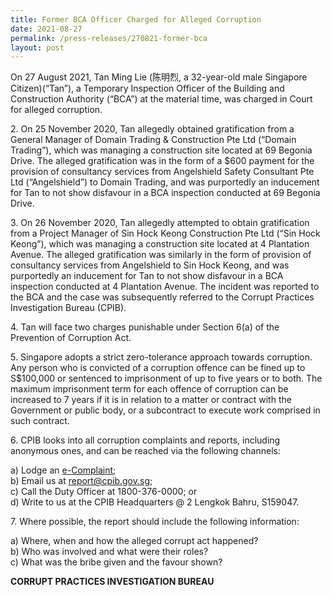 ```yaml
---
title: Former BCA Officer Charged for Alleged Corruption
date: 2021-08-27
permalink: /press-releases/270821-former-bca
layout: post
---
```


On 27 August 2021, Tan Ming Lie (陈明烈, a 32-year-old male Singapore Citizen)(“Tan”), a Temporary Inspection Officer of the Building and Construction Authority (“BCA”) at the material time, was charged in Court for alleged corruption. 

	
2\.         On 25 November 2020, Tan allegedly obtained gratification from a General Manager of Domain Trading & Construction Pte Ltd (“Domain Trading”), which was managing a construction site located at 69 Begonia Drive. The alleged gratification was in the form of a $600 payment for the provision of consultancy services from Angelshield Safety Consultant Pte Ltd (“Angelshield”) to Domain Trading, and was purportedly an inducement for Tan to not show disfavour in a BCA inspection conducted at 69 Begonia Drive.

3\.         On 26 November 2020, Tan allegedly attempted to obtain gratification from a Project Manager of Sin Hock Keong Construction Pte Ltd (“Sin Hock Keong”), which was managing a construction site located at 4 Plantation Avenue. The alleged gratification was similarly in the form of provision of consultancy services from Angelshield to Sin Hock Keong, and was purportedly an inducement for Tan to not show disfavour in a BCA inspection conducted at 4 Plantation Avenue. The incident was reported to the BCA and the case was subsequently referred to the Corrupt Practices Investigation Bureau (CPIB).

4\.         Tan will face two charges punishable under Section 6(a) of the Prevention of Corruption Act.

5\.         Singapore adopts a strict zero-tolerance approach towards corruption. Any person who is convicted of a corruption offence can be fined up to S$100,000 or sentenced to imprisonment of up to five years or to both. The maximum imprisonment term for each offence of corruption can be increased to 7 years if it is in relation to a matter or contract with the Government or public body, or a subcontract to execute work comprised in such contract. 

6\.         CPIB looks into all corruption complaints and reports, including anonymous ones, and can be reached via the following channels:

a) Lodge an [e-Complaint](/e-services/e-complaint-for-corrupt-conduct);<br>
b) Email us at <a href="mailto:report@cpib.gov.sg" class="spamspan">report@cpib.gov.sg</a>;<br>
c) Call the Duty Officer at 1800-376-0000; or<br>
d) Write to us at the CPIB Headquarters @ 2 Lengkok Bahru, S159047.

7\.        Where possible, the report should include the following information:

a) Where, when and how the alleged corrupt act happened?<br>
b) Who was involved and what were their roles?<br>
c) What was the bribe given and the favour shown?

**CORRUPT PRACTICES INVESTIGATION BUREAU**